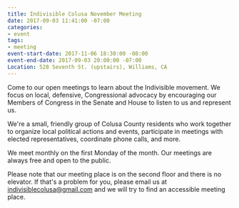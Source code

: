 ```yaml
---
title: Indivisible Colusa November Meeting
date: 2017-09-03 11:41:00 -07:00
categories:
- event
tags:
- meeting
event-start-date: 2017-11-06 18:30:00 -08:00
event-end-date: 2017-09-03 20:00:00 -07:00
Location: 528 Seventh St. (upstairs), Williams, CA
---
```


Come to our open meetings to learn about the Indivisible movement. We focus on local, defensive, Congressional advocacy by encouraging our Members of Congress in the Senate and House to listen to us and represent us.

We're a small, friendly group of Colusa County residents who work together to organize local political actions and events, participate in meetings with elected representatives, coordinate phone calls, and more.

We meet monthly on the first Monday of the month. Our meetings are always free and open to the public. 

Please note that our meeting place is on the second floor and there is no elevator. If that's a problem for you, please email us at [indivisiblecolusa@gmail.com](mailto:indivisiblecolusa@gmail.com) and we will try to find an accessible meeting place.